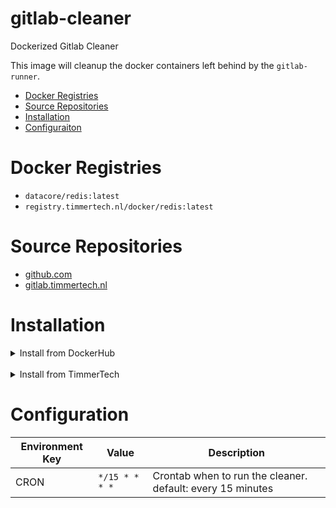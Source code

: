 # gitlab-cleaner

Dockerized Gitlab Cleaner

This image will cleanup the docker containers left behind by the `gitlab-runner`.

- [Docker Registries](#docker-registries)
- [Source Repositories](#source-repositories)
- [Installation](#installation)
- [Configuraiton](#configuration)

# Docker Registries

- `datacore/redis:latest`
- `registry.timmertech.nl/docker/redis:latest`

# Source Repositories

- [github.com](https://github.com/GJRTimmer/docker-gitlab-cleaner)
- [gitlab.timmertech.nl](https://gitlab.timmertech.nl/docker/gitlab-cleaner)

# Installation

<details>
<summary>Install from DockerHub</summary>
<p>

Download:

```bash
docker pull datacore/redis:latest
```

Build:

```bash
docker build -t datacore/redis https://github.com/GJRTimmer/docker-gitlab-cleaner
```

</p>
</details>

<br/>

<details>
<summary>Install from TimmerTech</summary>
<p>

Download:

```bash
docker pull registry.timmertech.nl/docker/gitlab-cleaner:latest
```

Build:

```bash
docker build -t datacore/redis https://gitlab.timmertech.nl/docker/gitlab-cleaner
```

</p>
</details>

# Configuration

| Environment Key | Value          | Description                                                |
| --------------- | -------------- | ---------------------------------------------------------- |
| CRON            | `*/15 * * * *` | Crontab when to run the cleaner. default: every 15 minutes |
